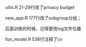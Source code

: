utils.R 21-29行改了privacy budget

new_app.R 177行改了subgroup分组；

后面训练的时候，记得更改log文件位置

fun_model.R 536行注释了cv

